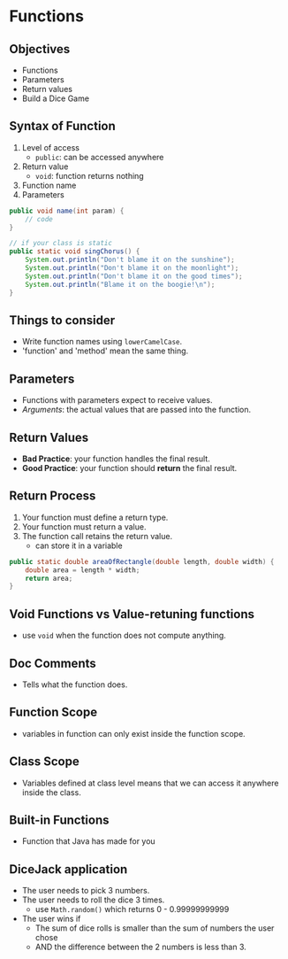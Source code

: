 # Functions

## Objectives

- Functions
- Parameters
- Return values
- Build a Dice Game

## Syntax of Function

1. Level of access
   - `public`: can be accessed anywhere
2. Return value
   - `void`: function returns nothing
3. Function name
4. Parameters

```java
public void name(int param) {
    // code
}

// if your class is static
public static void singChorus() {
    System.out.println("Don't blame it on the sunshine");
    System.out.println("Don't blame it on the moonlight");
    System.out.println("Don't blame it on the good times");
    System.out.println("Blame it on the boogie!\n");
}
```

## Things to consider

- Write function names using `lowerCamelCase`.
- 'function' and 'method' mean the same thing.

## Parameters

- Functions with parameters expect to receive values.
- _Arguments_: the actual values that are passed into the function.

## Return Values

- **Bad Practice**: your function handles the final result.
- **Good Practice**: your function should **return** the final result.

## Return Process

1. Your function must define a return type.
2. Your function must return a value.
3. The function call retains the return value.
    - can store it in a variable

```java
public static double areaOfRectangle(double length, double width) {
    double area = length * width;
    return area;
}
```

## Void Functions vs Value-retuning functions

- use `void` when the function does not compute anything.

## Doc Comments

- Tells what the function does.

## Function Scope

- variables in function can only exist inside the function scope.

## Class Scope

- Variables defined at class level means that we can access it anywhere inside the class.

## Built-in Functions

- Function that Java has made for you

## DiceJack application

- The user needs to pick 3 numbers.
- The user needs to roll the dice 3 times.
    - use `Math.random()` which returns 0 - 0.99999999999
- The user wins if
    - The sum of dice rolls is smaller than the sum of numbers the user chose
    - AND the difference between the 2 numbers is less than 3.

